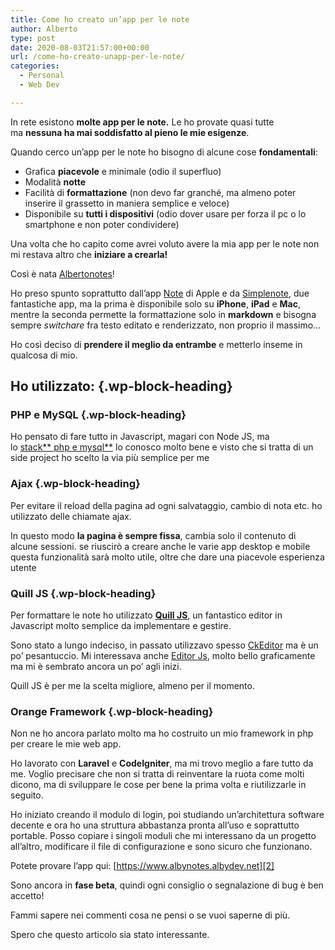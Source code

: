 ```yaml
---
title: Come ho creato un’app per le note
author: Alberto
type: post
date: 2020-08-03T21:57:00+00:00
url: /come-ho-creato-unapp-per-le-note/
categories:
  - Personal
  - Web Dev

---
```

In rete esistono&nbsp;**molte app per le note.**&nbsp;Le ho provate quasi tutte ma&nbsp;**nessuna ha mai soddisfatto al pieno le mie esigenze**.

Quando cerco un’app per le note ho bisogno di alcune cose&nbsp;**fondamentali**:

  * Grafica&nbsp;**piacevole**&nbsp;e minimale (odio il superfluo)
  * Modalità&nbsp;**notte**
  * Facilità di&nbsp;**formattazione**&nbsp;(non devo far granché, ma almeno poter inserire il grassetto in maniera semplice e veloce)
  * Disponibile su&nbsp;**tutti i dispositivi**&nbsp;(odio dover usare per forza il pc o lo smartphone e non poter condividere)

Una volta che ho capito come avrei voluto avere la mia app per le note non mi restava altro che&nbsp;**iniziare a crearla!**

Così è nata&nbsp;<a href="https://www.albynotes.albydev.net/" target="_blank" rel="noreferrer noopener">Albertonotes</a>!

Ho preso spunto soprattutto dall’app&nbsp;<a href="https://apps.apple.com/it/app/note/id1110145109" target="_blank" rel="noreferrer noopener">Note</a>&nbsp;di Apple e da&nbsp;<a href="https://simplenote.com/" target="_blank" rel="noreferrer noopener">Simplenote</a>, due fantastiche app, ma la prima è disponibile solo su&nbsp;**iPhone**,&nbsp;**iPad**&nbsp;e&nbsp;**Mac**, mentre la seconda permette la formattazione solo in&nbsp;**markdown**&nbsp;e bisogna sempre&nbsp;_switchare_&nbsp;fra testo editato e renderizzato, non proprio il massimo…

Ho così deciso di&nbsp;**prendere il meglio da entrambe**&nbsp;e metterlo inseme in qualcosa di mio.

## Ho utilizzato: {.wp-block-heading}

### PHP e MySQL {.wp-block-heading}

Ho pensato di fare tutto in Javascript, magari con Node JS, ma lo [stack** php e mysql**][1] lo conosco molto bene e visto che si tratta di un side project ho scelto la via più semplice per me

### Ajax {.wp-block-heading}

Per evitare il reload della pagina ad ogni salvataggio, cambio di nota etc. ho utilizzato delle chiamate ajax.

In questo modo&nbsp;**la pagina è sempre fissa**, cambia solo il contenuto di alcune sessioni. se riuscirò a creare anche le varie app desktop e mobile questa funzionalità sarà molto utile, oltre che dare una piacevole esperienza utente

### Quill JS {.wp-block-heading}

Per formattare le note ho utilizzato&nbsp;**<a href="https://quilljs.com/" target="_blank" rel="noreferrer noopener">Quill JS</a>**, un fantastico editor in Javascript molto semplice da implementare e gestire.

Sono stato a lungo indeciso, in passato utilizzavo spesso&nbsp;<a href="https://ckeditor.com/ckeditor-4/demo/#inline" target="_blank" rel="noreferrer noopener">CkEditor</a>&nbsp;ma è un po’ pesantuccio. Mi interessava anche&nbsp;<a href="https://editorjs.io/" target="_blank" rel="noreferrer noopener">Editor Js</a>, molto bello graficamente ma mi è sembrato ancora un po’ agli inizi.

Quill JS è per me la scelta migliore, almeno per il momento.

### Orange Framework {.wp-block-heading}

Non ne ho ancora parlato molto ma ho costruito un mio framework in php per creare le mie web app.

Ho lavorato con&nbsp;**Laravel**&nbsp;e&nbsp;**CodeIgniter**, ma mi trovo meglio a fare tutto da me. Voglio precisare che non si tratta di reinventare la ruota come molti dicono, ma di sviluppare le cose per bene la prima volta e riutilizzarle in seguito.

Ho iniziato creando il modulo di login, poi studiando un’architettura software decente e ora ho una struttura abbastanza pronta all’uso e soprattutto portable. Posso copiare i singoli moduli che mi interessano da un progetto all’altro, modificare il file di configurazione e sono sicuro che funzionano.

Potete provare l’app qui:&nbsp;[https://www.albynotes.albydev.net][2]

Sono ancora in&nbsp;**fase beta**, quindi ogni consiglio o segnalazione di bug è ben accetto!

Fammi sapere nei commenti cosa ne pensi o se vuoi saperne di più.

Spero che questo articolo sia stato interessante.

 [1]: /cms-framework-o-core-language/
 [2]: https://www.albynotes.albydev.net/